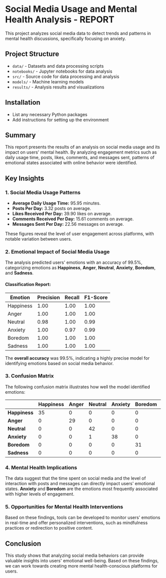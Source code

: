 # Social Media Usage and Mental Health Analysis - REPORT

This project analyzes social media data to detect trends and patterns in mental health discussions, specifically focusing on anxiety.

## Project Structure
- `data/` - Datasets and data processing scripts
- `notebooks/` - Jupyter notebooks for data analysis
- `src/` - Source code for data processing and analysis
- `models/` - Machine learning models
- `results/` - Analysis results and visualizations

## Installation
- List any necessary Python packages
- Add instructions for setting up the environment


## Summary

This report presents the results of an analysis on social media usage and its impact on users' mental health. By analyzing engagement metrics such as daily usage time, posts, likes, comments, and messages sent, patterns of emotional states associated with online behavior were identified.

## Key Insights

### 1. **Social Media Usage Patterns**

- **Average Daily Usage Time:** 95.95 minutes.
- **Posts Per Day:** 3.32 posts on average.
- **Likes Received Per Day:** 39.90 likes on average.
- **Comments Received Per Day:** 15.61 comments on average.
- **Messages Sent Per Day:** 22.56 messages on average.

These figures reveal the level of user engagement across platforms, with notable variation between users.

### 2. **Emotional Impact of Social Media Usage**

The analysis predicted users' emotions with an accuracy of 99.5%, categorizing emotions as **Happiness**, **Anger**, **Neutral**, **Anxiety**, **Boredom**, and **Sadness**.

#### Classification Report:

| Emotion    | Precision | Recall | F1-Score |
|------------|-----------|--------|----------|
| Happiness  | 1.00      | 1.00   | 1.00     |
| Anger      | 1.00      | 1.00   | 1.00     |
| Neutral    | 0.98      | 1.00   | 0.99     |
| Anxiety    | 1.00      | 0.97   | 0.99     |
| Boredom    | 1.00      | 1.00   | 1.00     |
| Sadness    | 1.00      | 1.00   | 1.00     |

The **overall accuracy** was 99.5%, indicating a highly precise model for identifying emotions based on social media behavior.

### 3. **Confusion Matrix**

The following confusion matrix illustrates how well the model identified emotions:

|              | Happiness | Anger | Neutral | Anxiety | Boredom | Sadness |
|--------------|-----------|-------|---------|---------|---------|---------|
| **Happiness** | 35        | 0     | 0       | 0       | 0       | 0       |
| **Anger**     | 0         | 29    | 0       | 0       | 0       | 0       |
| **Neutral**   | 0         | 0     | 42      | 0       | 0       | 0       |
| **Anxiety**   | 0         | 0     | 1       | 38      | 0       | 0       |
| **Boredom**   | 0         | 0     | 0       | 0       | 31      | 0       |
| **Sadness**   | 0         | 0     | 0       | 0       | 0       | 24      |

### 4. **Mental Health Implications**

The data suggest that the time spent on social media and the level of interaction with posts and messages can directly impact users' emotional states. **Anxiety** and **Boredom** are the emotions most frequently associated with higher levels of engagement.

### 5. **Opportunities for Mental Health Interventions**

Based on these findings, tools can be developed to monitor users' emotions in real-time and offer personalized interventions, such as mindfulness practices or redirection to positive content.

## Conclusion

This study shows that analyzing social media behaviors can provide valuable insights into users' emotional well-being. Based on these findings, we can work towards creating more mental health-conscious platforms for users.

